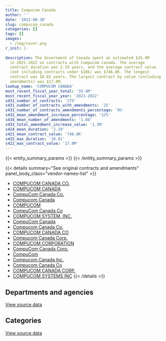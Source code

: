 ```yaml
---
title: Compucom Canada
author: ''
date: '2022-08-30'
slug: compucom_canada
categories: []
tags: []
images:
  - /img/cover.png
r_init: |-
  
description: The Government of Canada spent an estimated $35.4M
  in 2021-2022 on contracts with Compucom Canada. The average
  contract duration was 2.19 years, and the average contract value
  (not including contracts under $10k) was $746.0K. The longest
  contract was 10.01 years. The largest contract by value (including
  amendments) was $17.0M.
lookup_name: 'COMPUCOM CANADA'
most_recent_fiscal_year_total: '35.4M'
most_recent_fiscal_year_year: '2021-2022'
s431_number_of_contracts: '275'
s431_number_of_contracts_with_amendments: '25'
s431_number_of_contracts_amendments_percentage: '9%'
s432_mean_amendment_increase_percentage: '12%'
s434_mean_number_of_amendments: '1.08'
s433_total_amendment_increase_value: '1.5M'
s424_mean_duration: '2.19'
s421_mean_contract_value: '746.0K'
s425_max_duration: '10.01'
s422_max_contract_value: '17.0M'
---
```


<script src="/rmarkdown-libs/htmlwidgets/htmlwidgets.js"></script>
<link href="/rmarkdown-libs/datatables-css/datatables-crosstalk.css" rel="stylesheet" />
<script src="/rmarkdown-libs/datatables-binding/datatables.js"></script>
<script src="/rmarkdown-libs/jquery/jquery-3.6.0.min.js"></script>
<link href="/rmarkdown-libs/dt-core-bootstrap/css/dataTables.bootstrap.min.css" rel="stylesheet" />
<link href="/rmarkdown-libs/dt-core-bootstrap/css/dataTables.bootstrap.extra.css" rel="stylesheet" />
<script src="/rmarkdown-libs/dt-core-bootstrap/js/jquery.dataTables.min.js"></script>
<script src="/rmarkdown-libs/dt-core-bootstrap/js/dataTables.bootstrap.min.js"></script>
<link href="/rmarkdown-libs/crosstalk/css/crosstalk.min.css" rel="stylesheet" />
<script src="/rmarkdown-libs/crosstalk/js/crosstalk.min.js"></script>
<script src="/rmarkdown-libs/htmlwidgets/htmlwidgets.js"></script>
<link href="/rmarkdown-libs/datatables-css/datatables-crosstalk.css" rel="stylesheet" />
<script src="/rmarkdown-libs/datatables-binding/datatables.js"></script>
<script src="/rmarkdown-libs/jquery/jquery-3.6.0.min.js"></script>
<link href="/rmarkdown-libs/dt-core-bootstrap/css/dataTables.bootstrap.min.css" rel="stylesheet" />
<link href="/rmarkdown-libs/dt-core-bootstrap/css/dataTables.bootstrap.extra.css" rel="stylesheet" />
<script src="/rmarkdown-libs/dt-core-bootstrap/js/jquery.dataTables.min.js"></script>
<script src="/rmarkdown-libs/dt-core-bootstrap/js/dataTables.bootstrap.min.js"></script>
<link href="/rmarkdown-libs/crosstalk/css/crosstalk.min.css" rel="stylesheet" />
<script src="/rmarkdown-libs/crosstalk/js/crosstalk.min.js"></script>

{{< entity_summary_params >}}
{{< /entity_summary_params >}}

{{< details summary="See original contracts and amendments" panel_body_class="vendor-names-list" >}}
- [COMPUCOM CANADA CO.](https://search.open.canada.ca/en/ct/?sort=contract_value_f%20desc&page=1&search_text=%22COMPUCOM%20CANADA%20CO.%22)
- [COMPUCOM CANADA](https://search.open.canada.ca/en/ct/?sort=contract_value_f%20desc&page=1&search_text=%22COMPUCOM%20CANADA%22)
- [CompuCom Canada Co.](https://search.open.canada.ca/en/ct/?sort=contract_value_f%20desc&page=1&search_text=%22CompuCom%20Canada%20Co.%22)
- [Compucom Canada](https://search.open.canada.ca/en/ct/?sort=contract_value_f%20desc&page=1&search_text=%22Compucom%20Canada%22)
- [COMPUCOM](https://search.open.canada.ca/en/ct/?sort=contract_value_f%20desc&page=1&search_text=%22COMPUCOM%22)
- [CompuCom Canada Co](https://search.open.canada.ca/en/ct/?sort=contract_value_f%20desc&page=1&search_text=%22CompuCom%20Canada%20Co%22)
- [COMPUCOM SYSTEM, INC.](https://search.open.canada.ca/en/ct/?sort=contract_value_f%20desc&page=1&search_text=%22COMPUCOM%20SYSTEM%2c%20INC.%22)
- [CompuCom Canada](https://search.open.canada.ca/en/ct/?sort=contract_value_f%20desc&page=1&search_text=%22CompuCom%20Canada%22)
- [Compucom Canada Co.](https://search.open.canada.ca/en/ct/?sort=contract_value_f%20desc&page=1&search_text=%22Compucom%20Canada%20Co.%22)
- [COMPUCOM CANADA CO](https://search.open.canada.ca/en/ct/?sort=contract_value_f%20desc&page=1&search_text=%22COMPUCOM%20CANADA%20CO%22)
- [Compucom Canada Corp.](https://search.open.canada.ca/en/ct/?sort=contract_value_f%20desc&page=1&search_text=%22Compucom%20Canada%20Corp.%22)
- [COMPUCOM CORPORATION](https://search.open.canada.ca/en/ct/?sort=contract_value_f%20desc&page=1&search_text=%22COMPUCOM%20CORPORATION%22)
- [CompuCom Canada Corp.](https://search.open.canada.ca/en/ct/?sort=contract_value_f%20desc&page=1&search_text=%22CompuCom%20Canada%20Corp.%22)
- [CompuCom](https://search.open.canada.ca/en/ct/?sort=contract_value_f%20desc&page=1&search_text=%22CompuCom%22)
- [Compucom Canada Inc.](https://search.open.canada.ca/en/ct/?sort=contract_value_f%20desc&page=1&search_text=%22Compucom%20Canada%20Inc.%22)
- [Compucom Canada Co](https://search.open.canada.ca/en/ct/?sort=contract_value_f%20desc&page=1&search_text=%22Compucom%20Canada%20Co%22)
- [COMPUCOM CANADA CORP.](https://search.open.canada.ca/en/ct/?sort=contract_value_f%20desc&page=1&search_text=%22COMPUCOM%20CANADA%20CORP.%22)
- [COMPUCOM SYSTEMS INC](https://search.open.canada.ca/en/ct/?sort=contract_value_f%20desc&page=1&search_text=%22COMPUCOM%20SYSTEMS%20INC%22)
{{< /details >}}

## Departments and agencies

<div id="htmlwidget-1" style="width:100%;height:auto;" class="datatables html-widget"></div>
<script type="application/json" data-for="htmlwidget-1">{"x":{"style":"bootstrap","filter":"none","vertical":false,"data":[["<a href=\"/departments/aandc-aadnc/\">Crown-Indigenous Relations and Northern Affairs Canada<\/a>","<a href=\"/departments/cas-satj/\">Courts Administration Service<\/a>","<a href=\"/departments/dfatd-maecd/\">Global Affairs Canada<\/a>","<a href=\"/departments/dnd-mdn/\">National Defence<\/a>","<a href=\"/departments/ec/\">Environment and Climate Change Canada<\/a>","<a href=\"/departments/esdc-edsc/\">Employment and Social Development Canada<\/a>","<a href=\"/departments/hc-sc/\">Health Canada<\/a>","<a href=\"/departments/isc-sac/\">Indigenous Services Canada<\/a>","<a href=\"/departments/nrc-cnrc/\">National Research Council Canada<\/a>","<a href=\"/departments/nserc-crsng/\">Natural Sciences and Engineering Research Council of Canada<\/a>","<a href=\"/departments/pc/\">Parks Canada<\/a>","<a href=\"/departments/pwgsc-tpsgc/\">Public Services and Procurement Canada<\/a>","<a href=\"/departments/ssc-spc/\">Shared Services Canada<\/a>","<a href=\"/departments/vac-acc/\">Veterans Affairs Canada<\/a>"],[280658.61,48924.48,72519.88,611397.65,14700.1,null,null,280658.61,null,150124.27,27750.56,951004.76,16846587.28,996194.4],[null,null,null,236480.9,null,null,null,null,null,32096.71,null,680014.78,5614412.3,null],[null,15572.84,null,13105621.83,null,null,5949.06,null,null,null,null,500594.15,12682135.86,null],[null,138051.1,null,7661618.54,null,14822.39,27602.42,null,665003.19,null,null,229400.91,26711579.39,null]],"container":"<table class=\"table table-striped table-hover row-border order-column display\">\n  <thead>\n    <tr>\n      <th>Department<\/th>\n      <th>2018-2019<\/th>\n      <th>2019-2020<\/th>\n      <th>2020-2021<\/th>\n      <th>2021-2022<\/th>\n    <\/tr>\n  <\/thead>\n<\/table>","options":{"order":[[4,"desc"]],"pageLength":10,"autoWidth":true,"columnDefs":[{"targets":1,"render":"function(data, type, row, meta) {\n    return type !== 'display' ? data : DTWidget.formatCurrency(data, \"$\", 2, 3, \",\", \".\", true, null);\n  }"},{"targets":2,"render":"function(data, type, row, meta) {\n    return type !== 'display' ? data : DTWidget.formatCurrency(data, \"$\", 2, 3, \",\", \".\", true, null);\n  }"},{"targets":3,"render":"function(data, type, row, meta) {\n    return type !== 'display' ? data : DTWidget.formatCurrency(data, \"$\", 2, 3, \",\", \".\", true, null);\n  }"},{"targets":4,"render":"function(data, type, row, meta) {\n    return type !== 'display' ? data : DTWidget.formatCurrency(data, \"$\", 2, 3, \",\", \".\", true, null);\n  }"},{"width":"16%","targets":[1,2,3,4]},{"className":"dt-right","targets":[1,2,3,4]}],"orderClasses":false}},"evals":["options.columnDefs.0.render","options.columnDefs.1.render","options.columnDefs.2.render","options.columnDefs.3.render"],"jsHooks":[]}</script>
<p class="text-right">
<a href="https://github.com/GoC-Spending/contracts-data/tree/main/data/out/vendors/compucom_canada/summary_by_fiscal_year_by_department.csv" class="source-data-link btn btn-link">View source data</a>
</p>

## Categories

<div id="htmlwidget-2" style="width:100%;height:auto;" class="datatables html-widget"></div>
<script type="application/json" data-for="htmlwidget-2">{"x":{"style":"bootstrap","filter":"none","vertical":false,"data":[["<a href=\"/categories/facilities_and_construction/\">Facilities and construction<\/a>","<a href=\"/categories/office_management/\">Office management<\/a>","<a href=\"/categories/defence/\">Defence<\/a>","<a href=\"/categories/professional_services/\">Professional services<\/a>","<a href=\"/categories/information_technology/\">Information technology<\/a>","<a href=\"/categories/industrial_products_and_services/\">Industrial products and services<\/a>"],[659157.22,115594.75,597093.91,182383.96,18711987.02,14303.74],[465455.2,72800.15,176854.44,110408.76,5548189.32,189296.82],[489815.38,72601.24,13105621.83,0,12422000.47,219834.82],[211991.63,12133.36,7661618.54,0,27342499.58,219834.82]],"container":"<table class=\"table table-striped table-hover row-border order-column display\">\n  <thead>\n    <tr>\n      <th>Category<\/th>\n      <th>2018-2019<\/th>\n      <th>2019-2020<\/th>\n      <th>2020-2021<\/th>\n      <th>2021-2022<\/th>\n    <\/tr>\n  <\/thead>\n<\/table>","options":{"order":[[4,"desc"]],"dom":"t","pageLength":30,"autoWidth":true,"columnDefs":[{"targets":1,"render":"function(data, type, row, meta) {\n    return type !== 'display' ? data : DTWidget.formatCurrency(data, \"$\", 2, 3, \",\", \".\", true, null);\n  }"},{"targets":2,"render":"function(data, type, row, meta) {\n    return type !== 'display' ? data : DTWidget.formatCurrency(data, \"$\", 2, 3, \",\", \".\", true, null);\n  }"},{"targets":3,"render":"function(data, type, row, meta) {\n    return type !== 'display' ? data : DTWidget.formatCurrency(data, \"$\", 2, 3, \",\", \".\", true, null);\n  }"},{"targets":4,"render":"function(data, type, row, meta) {\n    return type !== 'display' ? data : DTWidget.formatCurrency(data, \"$\", 2, 3, \",\", \".\", true, null);\n  }"},{"width":"16%","targets":[1,2,3,4]},{"className":"dt-right","targets":[1,2,3,4]}],"orderClasses":false,"lengthMenu":[10,25,30,50,100]}},"evals":["options.columnDefs.0.render","options.columnDefs.1.render","options.columnDefs.2.render","options.columnDefs.3.render"],"jsHooks":[]}</script>
<p class="text-right">
<a href="https://github.com/GoC-Spending/contracts-data/tree/main/data/out/vendors/compucom_canada/summary_by_fiscal_year_by_category.csv" class="source-data-link btn btn-link">View source data</a>
</p>
